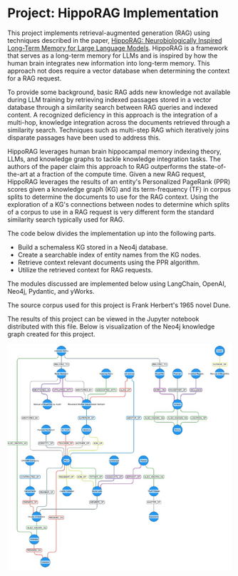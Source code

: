 # Project: HippoRAG Implementation

This project implements retrieval-augmented generation (RAG) using techniques described in the paper, [HippoRAG: Neurobiologically Inspired Long-Term Memory for Large Language Models](https://arxiv.org/abs/2405.14831). HippoRAG is a framework that serves as a long-term memory for LLMs and is inspired by how the human brain integrates new information into long-term memory. This approach not does require a vector database when determining the context for a RAG request. 

To provide some background, basic RAG adds new knowledge not available during LLM training by retrieving indexed passages stored in a vector database through a similarity search between RAG queries and indexed content. A recognized deficiency in this approach is the integration of a multi-hop, knowledge integration across the documents retrieved through a similarity search. Techniques such as multi-step RAG which iteratively joins disparate passages have been used to address this. 

HippoRAG leverages human brain hippocampal memory indexing theory, LLMs, and knowledge graphs to tackle knowledge integration tasks. The authors of the paper  claim this approach to RAG outperforms the state-of-the-art at a fraction of the compute time. Given a new RAG request, HippoRAG leverages the results of an entity's Personalized PageRank (PPR) scores given a knowledge graph (KG) and its term-frequency (TF) in corpus splits to determine the documents to use for the RAG context. Using the exploration of a KG's connections between nodes to determine which splits of a corpus to use in a RAG request is very different form the standard similarity search typically used for RAG.

The code below divides the implementation up into the following parts. 

- Build a schemaless KG stored in a Neo4j database. 
- Create a searchable index of entity names from the KG nodes. 
- Retrieve context relevant documents using the PPR algorithm.
- Utilize the retrieved context for RAG requests.     

The modules discussed are implemented below using LangChain, OpenAI, Neo4j, Pydantic, and yWorks.  

The source corpus used for this project is Frank Herbert's 1965 novel Dune.

The results of this project can be viewed in the Jupyter notebook distributed with this file. Below is visualization of the Neo4j knowledge graph created for this project.

![image info](./HR_img_3.jpg)

